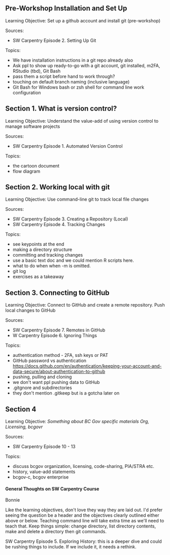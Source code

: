 
## Pre-Workshop Installation and Set Up

Learning Objective: Set up a github account and install git (pre-workshop)

Sources:

-   SW Carpentry Episode 2. Setting Up Git

Topics:

-   We have installation instructions in a git repo already also
-   Ask ppl to show up ready-to-go with a git account, git installed, m2FA, RStudio (tbd), Git Bash
-   pass them a script before hand to work through?
-   touching on default branch naming (inclusive language)
-   Git Bash for Windows bash or zsh shell for command line work configuration

## Section 1. What is version control?

Learning Objective: Understand the value-add of using version control to manage software projects

Sources:

-   SW Carpentry Episode 1. Automated Version Control

Topics:

-   the cartoon document
-   flow diagram

## Section 2. Working local with git

Learning Objective: Use command-line git to track local file changes

Sources:

-   SW Carpentry Episode 3. Creating a Repository (Local)
-   SW Carpentry Episode 4. Tracking Changes

Topics:

-   see keypoints at the end
-   making a directory structure
-   committing and tracking changes
-   use a basic text doc and we could mention R scripts here.
-   what to do when when -m is omitted.
-   git log
-   exercises as a takeaway

## Section 3. Connecting to GitHub

Learning Objective: Connect to GitHub and create a remote repository. Push local changes to GitHub

Sources:

-   SW Carpentry Episode 7. Remotes in GitHub
-   W Carpentry Episode 6. Ignoring Things

Topics:

-   authentication method - 2FA, ssh keys or PAT
-   GitHub password vs authentication https://docs.github.com/en/authentication/keeping-your-account-and-data-secure/about-authentication-to-github
-   pushing, pulling and cloning
-   we don't want ppl pushing data to GitHub
-   .gitgnore and subdirectories
-   they don't mention .gitkeep but is a gotcha later on

## Section 4

Learning Objective: *Something about BC Gov specific materials Org, Licensing, bcgovr*

Sources:

-   SW Carpentry Episode 10 - 13

Topics:

-   discuss bcgov organization, licensing, code-sharing, PIA/STRA etc.
-   history, value-add statements
-   bcgov-c, bcgov enterprise

#### General Thoughts on SW Carpentry Course

Bonnie

Like the learning objectives, don't love they way they are laid out. I'd prefer seeing the question be a header and the objectives clearly outlined either above or below. Teaching command line will take extra time as we'll need to teach that. Keep things simple: change directory, list directory contents, make and delete a directory then git commands.

SW Carpentry Episode 5. Exploring History: this is a deeper dive and could be rushing things to include. If we include it, it needs a rethink.
